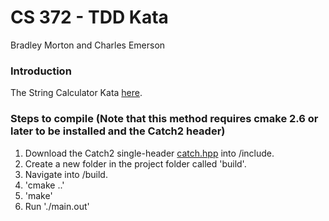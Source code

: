 # CS 372 - TDD Kata
Bradley Morton and Charles Emerson

### Introduction
The String Calculator Kata [here](http://www.peterprovost.org/blog/2012/05/02/kata-the-only-way-to-learn-tdd/). 

### Steps to compile (Note that this method requires cmake 2.6 or later to be installed and the Catch2 header)
1. Download the Catch2 single-header [catch.hpp](https://github.com/catchorg/Catch2/releases/download/v2.6.1/catch.hpp) into /include.
2. Create a new folder in the project folder called 'build'.
3. Navigate into /build.
4. 'cmake ..'
5. 'make'
6. Run './main.out'
